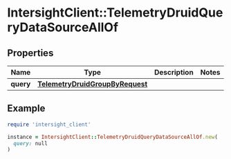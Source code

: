 # IntersightClient::TelemetryDruidQueryDataSourceAllOf

## Properties

| Name | Type | Description | Notes |
| ---- | ---- | ----------- | ----- |
| **query** | [**TelemetryDruidGroupByRequest**](TelemetryDruidGroupByRequest.md) |  |  |

## Example

```ruby
require 'intersight_client'

instance = IntersightClient::TelemetryDruidQueryDataSourceAllOf.new(
  query: null
)
```

